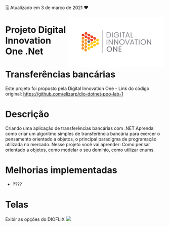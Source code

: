 :spiral_calendar: Atualizado em 3 de março de 2021 :heart:

<img align="right" alt="GIF" height="160px" src="https://github.com/rdeconti/rdeconti-resources/blob/main/Digital%20Innovation%20One%20-%20Logotipo.png" />

# Projeto Digital Innovation One .Net 
# Transferências bancárias
Este projeto foi proposto pela Digital Innovation One - Link do código original: https://github.com/elizarp/dio-dotnet-poo-lab-1

# Descrição
Criando uma aplicação de transferências bancárias com .NET
Aprenda como criar um algoritmo simples de transferência bancária para exercer o pensamento orientado a objetos, o principal paradigma de programação utilizada no mercado. Nesse projeto você vai aprender: Como pensar orientado a objetos, como modelar o seu domínio, como utilizar enums.

# Melhorias implementadas
- ????

# Telas
Exibir as opções do DIOFLIX
<img src="https://github.com/rdeconti/Project-Dio-Crud-Console/blob/main/DIOFLIX%20-%20Op%C3%A7%C3%B5es.png" />
